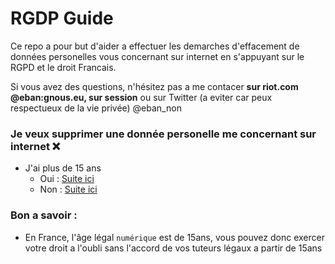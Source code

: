 # RGDP Guide

Ce repo a pour but d'aider a effectuer les demarches d'effacement de données personelles vous concernant sur internet en s'appuyant sur le RGPD et le droit Francais.

Si vous avez des questions, n'hésitez pas a me contacer **sur riot.com @eban:gnous.eu, sur session** ou sur Twitter (a eviter car peux respectueux de la vie privée) @eban_non

### Je veux supprimer une donnée personelle me concernant sur internet ❌

- J'ai plus de 15 ans
  - Oui : [Suite ici](./delete.md)
  - Non : [Suite ici](./under15years.md)

### Bon a savoir :

- En France, l'âge légal `numérique` est de 15ans, vous pouvez donc exercer votre droit a l'oubli sans l'accord de vos tuteurs légaux a partir de 15ans
